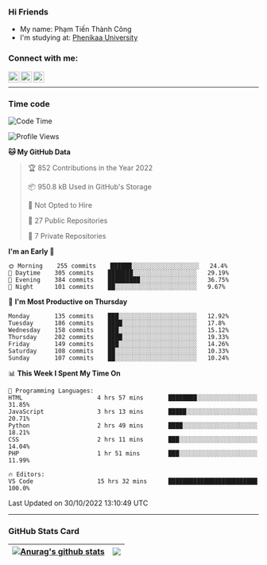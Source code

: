 ### Hi Friends

- My name: Phạm Tiến Thành Công
- I'm studying at: [Phenikaa University]


### Connect with me:
[<img align="left" alt="PhamTienThanhCong | Facebook" width="22px" src="https://upload.wikimedia.org/wikipedia/commons/thumb/1/16/Facebook-icon-1.png/640px-Facebook-icon-1.png" />][facebook]
[<img align="left" alt="PhamTienThanhCong | Zalo" width="22px" src="https://www.anphatpc.com.vn/template/anphat_2020v2/images/icon-zalo.jpg" />][zalo]
[<img align="left" alt="PhamTienThanhCong | LinkedIn" width="22px" src="https://cdn3.iconfinder.com/data/icons/inficons/512/linkedin.png" />][linkedin]

<br />

---

### Time code

<!--START_SECTION:waka-->
![Code Time](http://img.shields.io/badge/Code%20Time-649%20hrs%208%20mins-blue)

![Profile Views](http://img.shields.io/badge/Profile%20Views-13-blue)

**🐱 My GitHub Data** 

> 🏆 852 Contributions in the Year 2022
 > 
> 📦 950.8 kB Used in GitHub's Storage 
 > 
> 🚫 Not Opted to Hire
 > 
> 📜 27 Public Repositories 
 > 
> 🔑 7 Private Repositories  
 > 
**I'm an Early 🐤** 

```text
🌞 Morning    255 commits    ██████░░░░░░░░░░░░░░░░░░░   24.4% 
🌆 Daytime    305 commits    ███████░░░░░░░░░░░░░░░░░░   29.19% 
🌃 Evening    384 commits    █████████░░░░░░░░░░░░░░░░   36.75% 
🌙 Night      101 commits    ██░░░░░░░░░░░░░░░░░░░░░░░   9.67%

```
📅 **I'm Most Productive on Thursday** 

```text
Monday       135 commits    ███░░░░░░░░░░░░░░░░░░░░░░   12.92% 
Tuesday      186 commits    ████░░░░░░░░░░░░░░░░░░░░░   17.8% 
Wednesday    158 commits    ███░░░░░░░░░░░░░░░░░░░░░░   15.12% 
Thursday     202 commits    ████░░░░░░░░░░░░░░░░░░░░░   19.33% 
Friday       149 commits    ███░░░░░░░░░░░░░░░░░░░░░░   14.26% 
Saturday     108 commits    ██░░░░░░░░░░░░░░░░░░░░░░░   10.33% 
Sunday       107 commits    ██░░░░░░░░░░░░░░░░░░░░░░░   10.24%

```


📊 **This Week I Spent My Time On** 

```text
💬 Programming Languages: 
HTML                     4 hrs 57 mins       ████████░░░░░░░░░░░░░░░░░   31.85% 
JavaScript               3 hrs 13 mins       █████░░░░░░░░░░░░░░░░░░░░   20.71% 
Python                   2 hrs 49 mins       ████░░░░░░░░░░░░░░░░░░░░░   18.21% 
CSS                      2 hrs 11 mins       ███░░░░░░░░░░░░░░░░░░░░░░   14.04% 
PHP                      1 hr 51 mins        ███░░░░░░░░░░░░░░░░░░░░░░   11.99%

🔥 Editors: 
VS Code                  15 hrs 32 mins      █████████████████████████   100.0%

```


 Last Updated on 30/10/2022 13:10:49 UTC
<!--END_SECTION:waka-->

---

### GitHub Stats Card

| <a href="https://github.com/phamtienthanhcong"><img align="center" src="https://github-readme-stats.vercel.app/api?username=PhamTienThanhCong&show_icons=true&include_all_commits=true&theme=buefy&hide_border=true&theme=ocean_dark" alt="Anurag's github stats" /></a> | <a href="https://github.com/phamtienthanhcong"><img align="center" src="https://github-readme-stats.vercel.app/api/top-langs/?username=PhamTienThanhCong&layout=compact&theme=buefy&hide_border=true&theme=ocean_dark" /></a> |
| ------------- | ------------- |

[Phenikaa University]: https://phenikaa-uni.edu.vn/vi
[facebook]: https://www.facebook.com/phamtienthanhcong
[linkedin]: https://linkedin.com/in/phamtienthanhcong
[zalo]: https://zalo.me/0396396332
[tiktok]: https://www.tiktok.com/@phamtienthanhcong
[web]: https://github.com/PhamTienThanhCong/web_dev
[min project]: https://github.com/PhamTienThanhCong/Project-Of-Web
[c and cpp]: https://github.com/PhamTienThanhCong/Code_C_and_Cpro
[python]: https://github.com/PhamTienThanhCong/Python_beginer

